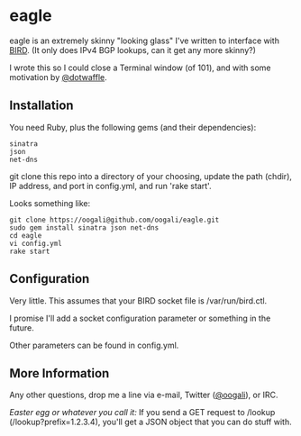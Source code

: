 # eagle

eagle is an extremely skinny "looking glass" I've written to interface with [BIRD].
(It only does IPv4 BGP lookups, can it get any more skinny?)

I wrote this so I could close a Terminal window (of 101), and with some motivation by [@dotwaffle].

## Installation

You need Ruby, plus the following gems (and their dependencies):

    sinatra
    json
    net-dns

git clone this repo into a directory of your choosing, update the path (chdir), IP address, and port in config.yml, and run 'rake start'.

Looks something like:

    git clone https://oogali@github.com/oogali/eagle.git
    sudo gem install sinatra json net-dns
    cd eagle
    vi config.yml
    rake start

## Configuration

Very little. This assumes that your BIRD socket file is /var/run/bird.ctl.

I promise I'll add a socket configuration parameter or something in the future.

Other parameters can be found in config.yml.

## More Information

Any other questions, drop me a line via e-mail, Twitter ([@oogali]), or IRC.

*Easter egg or whatever you call it:* If you send a GET request to /lookup (/lookup?prefix=1.2.3.4), you'll get a JSON object that you can do stuff with.

[BIRD]: http://bird.network.cz/
[@dotwaffle]: http://twitter.com/dotwaffle
[@oogali]: http://twitter.com/oogali
